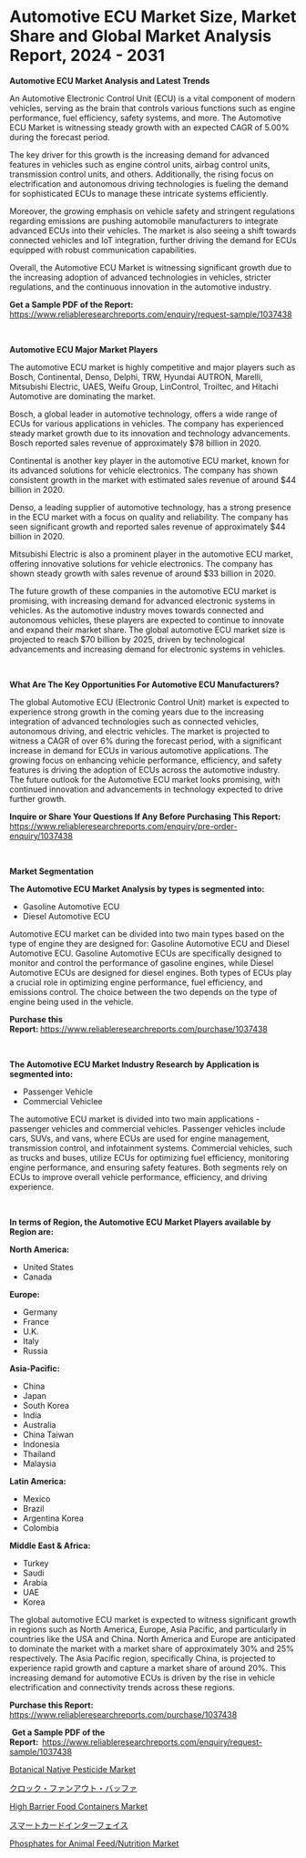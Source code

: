 <p><h1>Automotive ECU Market Size, Market Share and Global Market Analysis Report, 2024 - 2031</h1></p><p><strong>Automotive ECU Market Analysis and Latest Trends</strong></p>
<p><p>An Automotive Electronic Control Unit (ECU) is a vital component of modern vehicles, serving as the brain that controls various functions such as engine performance, fuel efficiency, safety systems, and more. The Automotive ECU Market is witnessing steady growth with an expected CAGR of 5.00% during the forecast period. </p><p>The key driver for this growth is the increasing demand for advanced features in vehicles such as engine control units, airbag control units, transmission control units, and others. Additionally, the rising focus on electrification and autonomous driving technologies is fueling the demand for sophisticated ECUs to manage these intricate systems efficiently. </p><p>Moreover, the growing emphasis on vehicle safety and stringent regulations regarding emissions are pushing automobile manufacturers to integrate advanced ECUs into their vehicles. The market is also seeing a shift towards connected vehicles and IoT integration, further driving the demand for ECUs equipped with robust communication capabilities. </p><p>Overall, the Automotive ECU Market is witnessing significant growth due to the increasing adoption of advanced technologies in vehicles, stricter regulations, and the continuous innovation in the automotive industry.</p></p>
<p><strong>Get a Sample PDF of the Report:&nbsp;</strong> <a href="https://www.reliableresearchreports.com/enquiry/request-sample/1037438">https://www.reliableresearchreports.com/enquiry/request-sample/1037438</a></p>
<p>&nbsp;</p>
<p><strong>Automotive ECU Major Market Players</strong></p>
<p><p>The automotive ECU market is highly competitive and major players such as Bosch, Continental, Denso, Delphi, TRW, Hyundai AUTRON, Marelli, Mitsubishi Electric, UAES, Weifu Group, LinControl, Troiltec, and Hitachi Automotive are dominating the market.</p><p>Bosch, a global leader in automotive technology, offers a wide range of ECUs for various applications in vehicles. The company has experienced steady market growth due to its innovation and technology advancements. Bosch reported sales revenue of approximately $78 billion in 2020.</p><p>Continental is another key player in the automotive ECU market, known for its advanced solutions for vehicle electronics. The company has shown consistent growth in the market with estimated sales revenue of around $44 billion in 2020.</p><p>Denso, a leading supplier of automotive technology, has a strong presence in the ECU market with a focus on quality and reliability. The company has seen significant growth and reported sales revenue of approximately $44 billion in 2020.</p><p>Mitsubishi Electric is also a prominent player in the automotive ECU market, offering innovative solutions for vehicle electronics. The company has shown steady growth with sales revenue of around $33 billion in 2020.</p><p>The future growth of these companies in the automotive ECU market is promising, with increasing demand for advanced electronic systems in vehicles. As the automotive industry moves towards connected and autonomous vehicles, these players are expected to continue to innovate and expand their market share. The global automotive ECU market size is projected to reach $70 billion by 2025, driven by technological advancements and increasing demand for electronic systems in vehicles.</p></p>
<p>&nbsp;</p>
<p><strong>What Are The Key Opportunities For Automotive ECU Manufacturers?</strong></p>
<p><p>The global Automotive ECU (Electronic Control Unit) market is expected to experience strong growth in the coming years due to the increasing integration of advanced technologies such as connected vehicles, autonomous driving, and electric vehicles. The market is projected to witness a CAGR of over 6% during the forecast period, with a significant increase in demand for ECUs in various automotive applications. The growing focus on enhancing vehicle performance, efficiency, and safety features is driving the adoption of ECUs across the automotive industry. The future outlook for the Automotive ECU market looks promising, with continued innovation and advancements in technology expected to drive further growth.</p></p>
<p><strong>Inquire or Share Your Questions If Any Before Purchasing This Report:</strong> <a href="https://www.reliableresearchreports.com/enquiry/pre-order-enquiry/1037438">https://www.reliableresearchreports.com/enquiry/pre-order-enquiry/1037438</a></p>
<p>&nbsp;</p>
<p><strong>Market Segmentation</strong></p>
<p><strong>The Automotive ECU Market Analysis by types is segmented into:</strong></p>
<p><ul><li>Gasoline Automotive ECU</li><li>Diesel Automotive ECU</li></ul></p>
<p><p>Automotive ECU market can be divided into two main types based on the type of engine they are designed for: Gasoline Automotive ECU and Diesel Automotive ECU. Gasoline Automotive ECUs are specifically designed to monitor and control the performance of gasoline engines, while Diesel Automotive ECUs are designed for diesel engines. Both types of ECUs play a crucial role in optimizing engine performance, fuel efficiency, and emissions control. The choice between the two depends on the type of engine being used in the vehicle.</p></p>
<p><strong>Purchase this Report:&nbsp;</strong><a href="https://www.reliableresearchreports.com/purchase/1037438">https://www.reliableresearchreports.com/purchase/1037438</a></p>
<p>&nbsp;</p>
<p><strong>The Automotive ECU Market Industry Research by Application is segmented into:</strong></p>
<p><ul><li>Passenger Vehicle</li><li>Commercial Vehiclee</li></ul></p>
<p><p>The automotive ECU market is divided into two main applications - passenger vehicles and commercial vehicles. Passenger vehicles include cars, SUVs, and vans, where ECUs are used for engine management, transmission control, and infotainment systems. Commercial vehicles, such as trucks and buses, utilize ECUs for optimizing fuel efficiency, monitoring engine performance, and ensuring safety features. Both segments rely on ECUs to improve overall vehicle performance, efficiency, and driving experience.</p></p>
<p>&nbsp;</p>
<p><strong>In terms of Region, the Automotive ECU Market Players available by Region are:</strong></p>
<p>
    <p> <strong> North America: </strong>
        <ul>
            <li>United States</li>
            <li>Canada</li>
        </ul>
        </p> 
    <p> <strong> Europe: </strong>
        <ul>
            <li>Germany</li>
            <li>France</li>
            <li>U.K.</li>
            <li>Italy</li>
            <li>Russia</li>
        </ul>
        </p> 
    <p> <strong> Asia-Pacific: </strong>
        <ul>
            <li>China</li>
            <li>Japan</li>
            <li>South Korea</li>
            <li>India</li>
            <li>Australia</li>
            <li>China Taiwan</li>
            <li>Indonesia</li>
            <li>Thailand</li>
            <li>Malaysia</li>
        </ul>
        </p> 
    <p> <strong> Latin America: </strong>
        <ul>
            <li>Mexico</li>
            <li>Brazil</li>
            <li>Argentina Korea</li>
            <li>Colombia</li>
        </ul>
        </p> 
    <p> <strong> Middle East & Africa: </strong>
        <ul>
            <li>Turkey</li>
            <li>Saudi</li>
            <li>Arabia</li>
            <li>UAE</li>
            <li>Korea</li>
        </ul>
    </p>
    </p>
<p><p>The global automotive ECU market is expected to witness significant growth in regions such as North America, Europe, Asia Pacific, and particularly in countries like the USA and China. North America and Europe are anticipated to dominate the market with a market share of approximately 30% and 25% respectively. The Asia Pacific region, specifically China, is projected to experience rapid growth and capture a market share of around 20%. This increasing demand for automotive ECUs is driven by the rise in vehicle electrification and connectivity trends across these regions.</p></p>
<p><strong>Purchase this Report: </strong><a href="https://www.reliableresearchreports.com/purchase/1037438">https://www.reliableresearchreports.com/purchase/1037438</a></p>
<p>&nbsp;<strong>Get a Sample PDF of the Report:&nbsp;&nbsp;</strong><a href="https://www.reliableresearchreports.com/enquiry/request-sample/1037438">https://www.reliableresearchreports.com/enquiry/request-sample/1037438</a></p>
<p><strong></strong></p>
<p><p><a href="https://issuu.com/reportprime-2/docs/botanical-native-pesticide-market-size-2030.pptx">Botanical Native Pesticide Market</a></p><p><a href="https://github.com/vtbvgl20191192/Market-Research-Report-List-1/blob/main/20237428111.md">クロック・ファンアウト・バッファ</a></p><p><a href="https://github.com/mbisetmhermsr/Market-Research-Report-List-1/blob/main/high-barrier-food-containers-market.md">High Barrier Food Containers Market</a></p><p><a href="https://github.com/laurenreichert/Market-Research-Report-List-1/blob/main/82204048112.md">スマートカードインターフェイス</a></p><p><a href="https://issuu.com/reportprime-2/docs/phosphates-for-animal-feednutrition-market-size-20">Phosphates for Animal Feed/Nutrition Market</a></p></p>